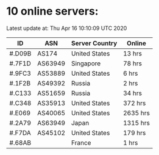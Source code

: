 # 10 online servers:

Latest update at: Thu Apr 16 10:10:09 UTC 2020

| ID | ASN | Server Country | Online |
| -- | --- | -------------- | ------ |
| #.D09B | AS174 | United States | 13 hrs |
| #.7F1D | AS63949 | Singapore | 78 hrs |
| #.9FC3 | AS53889 | United States | 6 hrs |
| #.1F2B | AS49392 | Russia | 2 hrs |
| #.C133 | AS51659 | Russia | 34 hrs |
| #.C348 | AS35913 | United States | 372 hrs |
| #.E069 | AS40065 | United States | 2635 hrs |
| #.2A79 | AS63949 | Japan | 1315 hrs |
| #.F7DA | AS45102 | United States | 179 hrs |
| #.68AB |  | France | 1 hrs |

